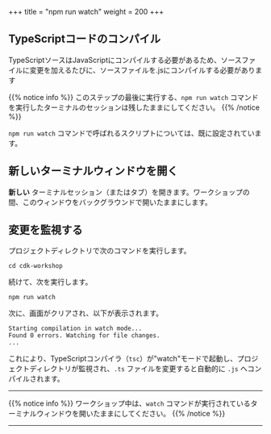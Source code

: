 +++
title = "npm run watch"
weight = 200
+++

## TypeScriptコードのコンパイル

TypeScriptソースはJavaScriptにコンパイルする必要があるため、ソースファイルに変更を加えるたびに、ソースファイルを.jsにコンパイルする必要があります

{{% notice info %}}
このステップの最後に実行する、`npm run watch` コマンドを実行したターミナルのセッションは残したままにしてください。
{{% /notice %}}

`npm run watch` コマンドで呼ばれるスクリプトについては、既に設定されています。



## 新しいターミナルウィンドウを開く

__新しい__ ターミナルセッション（またはタブ）を開きます。ワークショップの間、このウィンドウをバックグラウンドで開いたままにします。

## 変更を監視する

プロジェクトディレクトリで次のコマンドを実行します。

```
cd cdk-workshop
```

続けて、次を実行します。

```
npm run watch
```

次に、画面がクリアされ、以下が表示されます。

```
Starting compilation in watch mode...
Found 0 errors. Watching for file changes.
...
```

これにより、TypeScriptコンパイラ（`tsc`）が"watch"モードで起動し、プロジェクトディレクトリが監視され、`.ts` ファイルを変更すると自動的に `.js` へコンパイルされます。

----

{{% notice info %}}
ワークショップ中は、`watch` コマンドが実行されているターミナルウィンドウを開いたままにしてください。
{{% /notice %}}

----
